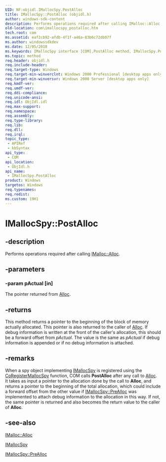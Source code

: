 ```yaml
---
UID: NF:objidl.IMallocSpy.PostAlloc
title: IMallocSpy::PostAlloc (objidl.h)
author: windows-sdk-content
description: Performs operations required after calling IMalloc::Alloc.
old-location: com\imallocspy_postalloc.htm
tech.root: com
ms.assetid: eaf2cb92-afdb-4f1f-a46a-83b6c72db07f
ms.author: windowssdkdev
ms.date: 12/05/2018
ms.keywords: IMallocSpy interface [COM],PostAlloc method, IMallocSpy.PostAlloc, IMallocSpy::PostAlloc, PostAlloc, PostAlloc method [COM], PostAlloc method [COM],IMallocSpy interface, _com_imallocspy_postalloc, com.imallocspy_postalloc, objidl/IMallocSpy::PostAlloc
ms.topic: method
req.header: objidl.h
req.include-header: 
req.target-type: Windows
req.target-min-winverclnt: Windows 2000 Professional [desktop apps only]
req.target-min-winversvr: Windows 2000 Server [desktop apps only]
req.kmdf-ver: 
req.umdf-ver: 
req.ddi-compliance: 
req.unicode-ansi: 
req.idl: ObjIdl.idl
req.max-support: 
req.namespace: 
req.assembly: 
req.type-library: 
req.lib: 
req.dll: 
req.irql: 
topic_type:
 - APIRef
 - kbSyntax
api_type:
 - COM
api_location:
 - ObjIdl.h
api_name:
 - IMallocSpy.PostAlloc
product: Windows
targetos: Windows
req.typenames: 
req.redist: 
ms.custom: 19H1
---
```


# IMallocSpy::PostAlloc


## -description


Performs operations required after calling <a href="https://docs.microsoft.com/windows/desktop/api/objidl/nf-objidl-imalloc-alloc">IMalloc::Alloc</a>.


## -parameters




### -param pActual [in]

The pointer returned from <a href="https://docs.microsoft.com/windows/desktop/api/objidl/nf-objidl-imalloc-alloc">Alloc</a>.


## -returns



This method returns a pointer to the beginning of the block of memory actually allocated. This pointer is also returned to the caller of <a href="https://docs.microsoft.com/windows/desktop/api/objidl/nf-objidl-imalloc-alloc">Alloc</a>. If debug information is written at the front of the caller's allocation, this should be a forward offset from <i>pActual</i>. The value is the same as <i>pActual</i> if debug information is appended or if no debug information is attached.




## -remarks



When a spy object implementing <a href="https://docs.microsoft.com/windows/desktop/api/objidl/nn-objidl-imallocspy">IMallocSpy</a> is registered using the <a href="https://docs.microsoft.com/windows/desktop/api/objbase/nf-objbase-coregistermallocspy">CoRegisterMallocSpy</a> function, COM calls <b>PostAlloc</b> after any call to <a href="https://docs.microsoft.com/windows/desktop/api/objidl/nf-objidl-imalloc-alloc">Alloc</a>. It takes as input a pointer to the allocation done by the call to <b>Alloc</b>, and returns a pointer to the beginning of the total allocation, which could include a forward offset from the other value if <a href="https://docs.microsoft.com/windows/desktop/api/objidl/nf-objidl-imallocspy-prealloc">IMallocSpy::PreAlloc</a> was implemented to attach debug information to the allocation in this way. If not, the same pointer is returned and also becomes the return value to the caller of <b>Alloc</b>.




## -see-also




<a href="https://docs.microsoft.com/windows/desktop/api/objidl/nf-objidl-imalloc-alloc">IMalloc::Alloc</a>



<a href="https://docs.microsoft.com/windows/desktop/api/objidl/nn-objidl-imallocspy">IMallocSpy</a>



<a href="https://docs.microsoft.com/windows/desktop/api/objidl/nf-objidl-imallocspy-prealloc">IMallocSpy::PreAlloc</a>
 

 

